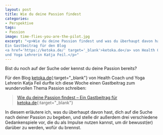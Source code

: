 ```yaml
---
layout: post
title: Wie du deine Passion findest
categories:
- Perspektive
tags:
- Passion
image: time-flies-you-are-the-pilot.jpg
excerpt: "<p>Wie du deine Passion findest und was du überhaupt davon hast.
Ein Gastbeitrag für den Blog
<a href='https://ketoka.de/' target='_blank'>ketoka.de</a> von Health Coach
und Yoga Lehrerin Katja Feil.</p>"
---
```


Bist du noch auf der Suche oder kennst du deine Passion bereits?

Für den Blog [ketoka.de](https://ketoka.de/){:target="\_blank"} von Health Coach
und Yoga Lehrerin Katja Feil durfte ich diese Woche einen Gastbeitrag zum
wundervollen Thema Passion schreiben:

>[Wie du deine Passion findest – Ein Gastbeitrag für ketoka.de](https://ketoka.de/wie-du-deine-passion-findest/){:target="\_blank"}

In diesem erläutere ich, was du überhaupt davon hast, dich auf die Suche nach
deiner Passion zu begeben, und stelle dir außerdem drei verschiedene
Gedankenspiele vor, die du als Impulse nutzen kannst, um dir bewusst(er) darüber
zu werden, wofür du brennst.
